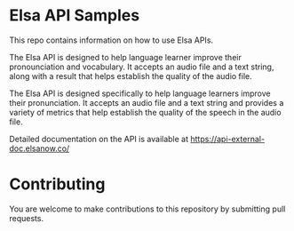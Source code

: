 # Elsa API Samples
This repo contains information on how to use Elsa APIs.

The Elsa API is designed to help language learner improve their pronounciation and vocabulary. It accepts an audio file and a text string, along with a result that helps establish the quality of the audio file. 

The Elsa API is designed specifically to help language learners improve their pronunciation. It accepts an audio file and a text string and provides a variety of metrics that help establish the quality of the speech in the audio file. 


Detailed documentation on the API is available at https://api-external-doc.elsanow.co/

# Contributing

You are welcome to make contributions to this repository by submitting pull requests.


